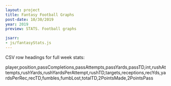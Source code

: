```yaml
---
layout: project
title: Fantasy Football Graphs
post-date: 10/30/2019
year: 2019
preview: STATS. Football graphs

jsarr: 
- js/fantasyStats.js
---
```


CSV row headings for full week stats:

player,position,passCompletions,passAttempts,passYards,passTD,int,rushAttempts,rushYards,rushYardsPerAttempt,rushTD,targets,receptions,recYds,yardsPerRec,recTD,fumbles,fumbLost,totalTD,2PointsMade,2PointsPass

<div id="stats-test"></div>